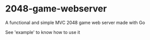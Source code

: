 # 2048-game-webserver

A functional and simple MVC 2048 game web server made with Go

See 'example' to know how to use it
